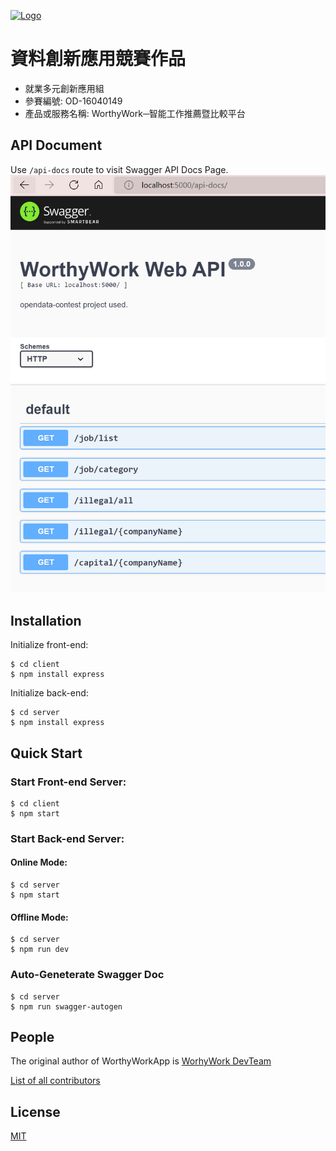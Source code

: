[![Logo](https://opendata-contest.tca.org.tw/Images/banner_1920x1080bg_2022.jpg)](https://opendata-contest.tca.org.tw/)
# 資料創新應用競賽作品
- 就業多元創新應用組
- 參賽編號: OD-16040149	
- 產品或服務名稱: WorthyWork─智能工作推薦暨比較平台
## API Document
Use `/api-docs` route to visit Swagger API Docs Page.
[![api docs](./img/apidocs.png)](http://localhost:5000/api-docs/)
## Installation

Initialize front-end:
```console
$ cd client
$ npm install express
```

Initialize back-end:
```console
$ cd server
$ npm install express
```

## Quick Start

### Start Front-end Server:
```console
$ cd client
$ npm start
```

### Start Back-end Server:
#### Online Mode:
```console
$ cd server
$ npm start
```
#### Offline Mode:
```console
$ cd server
$ npm run dev
```

### Auto-Geneterate Swagger Doc
```console
$ cd server
$ npm run swagger-autogen
```
## People

The original author of WorthyWorkApp is [WorhyWork DevTeam](https://github.com/WorthyWork)

[List of all contributors](https://github.com/WorthyWork/WorthyWorkApp/graphs/contributorss)

## License

  [MIT](LICENSE)
